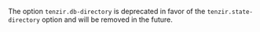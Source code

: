 The option `tenzir.db-directory` is deprecated in favor of the
`tenzir.state-directory` option and will be removed in the future.
